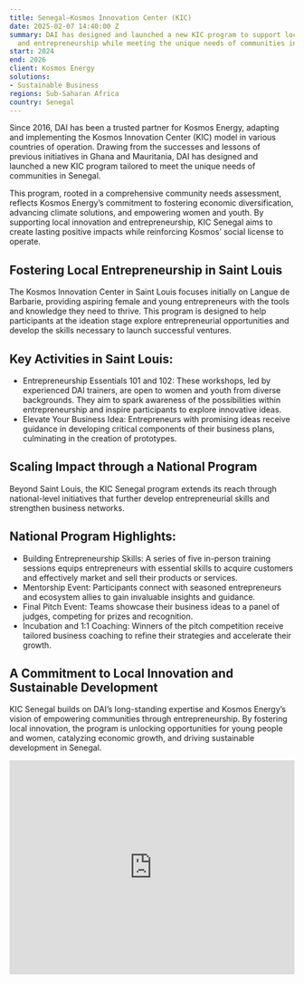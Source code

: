 ```yaml
---
title: Senegal—Kosmos Innovation Center (KIC)
date: 2025-02-07 14:40:00 Z
summary: DAI has designed and launched a new KIC program to support local innovation
  and entrepreneurship while meeting the unique needs of communities in Senegal.
start: 2024
end: 2026
client: Kosmos Energy
solutions:
- Sustainable Business
regions: Sub-Saharan Africa
country: Senegal
---
```


Since 2016, DAI has been a trusted partner for Kosmos Energy, adapting and implementing the Kosmos Innovation Center (KIC) model in various countries of operation. Drawing from the successes and lessons of previous initiatives in Ghana and Mauritania, DAI has designed and launched a new KIC program tailored to meet the unique needs of communities in Senegal.

This program, rooted in a comprehensive community needs assessment, reflects Kosmos Energy’s commitment to fostering economic diversification, advancing climate solutions, and empowering women and youth. By supporting local innovation and entrepreneurship, KIC Senegal aims to create lasting positive impacts while reinforcing Kosmos’ social license to operate.


## Fostering Local Entrepreneurship in Saint Louis

The Kosmos Innovation Center in Saint Louis focuses initially on Langue de Barbarie, providing aspiring female and young entrepreneurs with the tools and knowledge they need to thrive. This program is designed to help participants at the ideation stage explore entrepreneurial opportunities and develop the skills necessary to launch successful ventures.


## Key Activities in Saint Louis:
* Entrepreneurship Essentials 101 and 102: These workshops, led by experienced DAI trainers, are open to women and youth from diverse backgrounds. They aim to spark awareness of the possibilities within entrepreneurship and inspire participants to explore innovative ideas.
* Elevate Your Business Idea: Entrepreneurs with promising ideas receive guidance in developing critical components of their business plans, culminating in the creation of prototypes. 


## Scaling Impact through a National Program

Beyond Saint Louis, the KIC Senegal program extends its reach through national-level initiatives that further develop entrepreneurial skills and strengthen business networks.


## National Program Highlights:
* Building Entrepreneurship Skills: A series of five in-person training sessions equips entrepreneurs with essential skills to acquire customers and effectively market and sell their products or services.
* Mentorship Event: Participants connect with seasoned entrepreneurs and ecosystem allies to gain invaluable insights and guidance.
* Final Pitch Event: Teams showcase their business ideas to a panel of judges, competing for prizes and recognition.
* Incubation and 1:1 Coaching: Winners of the pitch competition receive tailored business coaching to refine their strategies and accelerate their growth.

## A Commitment to Local Innovation and Sustainable Development

KIC Senegal builds on DAI’s long-standing expertise and Kosmos Energy’s vision of empowering communities through entrepreneurship. By fostering local innovation, the program is unlocking opportunities for young people and women, catalyzing economic growth, and driving sustainable development in Senegal.

<div style="padding:75% 0 0 0;position:relative;"><iframe src="https://player.vimeo.com/video/1081866452?badge=0&amp;autopause=0&amp;player_id=0&amp;app_id=58479" frameborder="0" allow="autoplay; fullscreen; picture-in-picture; clipboard-write; encrypted-media" style="position:absolute;top:0;left:0;width:100%;height:100%;" title="KIC-demo-day"></iframe></div><script src="https://player.vimeo.com/api/player.js"></script>